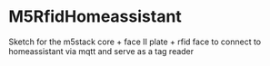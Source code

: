 # M5RfidHomeassistant
Sketch for the m5stack core + face II plate + rfid face to connect to homeassistant via mqtt and serve as a tag reader
